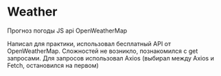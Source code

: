 # Weather
Прогноз погоды JS api OpenWeatherMap

Написал для практики, использовал бесплатный API от OpenWeatherMap. 
Сложностей не возникло, познакомился с get запросами. 
Для запросов использовал Axios (выбирал между Axios и Fetch, остановился на первом)
